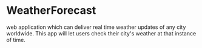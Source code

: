 ﻿# WeatherForecast
 
web application which can deliver real time weather updates of any city worldwide. This app will let users check their city's weather at that instance of time.
